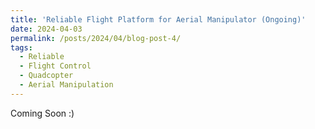 ```yaml
---
title: 'Reliable Flight Platform for Aerial Manipulator (Ongoing)'
date: 2024-04-03
permalink: /posts/2024/04/blog-post-4/
tags:
  - Reliable
  - Flight Control
  - Quadcopter
  - Aerial Manipulation
---
```

Coming Soon :)